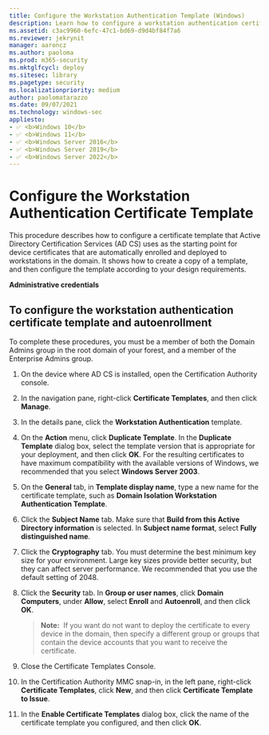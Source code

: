 ```yaml
---
title: Configure the Workstation Authentication Template (Windows)
description: Learn how to configure a workstation authentication certificate template, which is used for device certificates that are enrolled and deployed to workstations.
ms.assetid: c3ac9960-6efc-47c1-bd69-d9d4bf84f7a6
ms.reviewer: jekrynit
manager: aaroncz
ms.author: paoloma
ms.prod: m365-security
ms.mktglfcycl: deploy
ms.sitesec: library
ms.pagetype: security
ms.localizationpriority: medium
author: paolomatarazzo
ms.date: 09/07/2021
ms.technology: windows-sec
appliesto:
- ✅ <b>Windows 10</b>
- ✅ <b>Windows 11</b>
- ✅ <b>Windows Server 2016</b>
- ✅ <b>Windows Server 2019</b>
- ✅ <b>Windows Server 2022</b>
---
```


# Configure the Workstation Authentication Certificate Template


This procedure describes how to configure a certificate template that Active Directory Certification Services (AD CS) uses as the starting point for device certificates that are automatically enrolled and deployed to workstations in the domain. It shows how to create a copy of a template, and then configure the template according to your design requirements.

**Administrative credentials**

## To configure the workstation authentication certificate template and autoenrollment
To complete these procedures, you must be a member of both the Domain Admins group in the root domain of your forest, and a member of the Enterprise Admins group.


1.  On the device where AD CS is installed, open the Certification Authority console.

2.  In the navigation pane, right-click **Certificate Templates**, and then click **Manage**.

3.  In the details pane, click the **Workstation Authentication** template.

4.  On the **Action** menu, click **Duplicate Template**. In the **Duplicate Template** dialog box, select the template version that is appropriate for your deployment, and then click **OK**. For the resulting certificates to have maximum compatibility with the available versions of Windows, we recommended that you select **Windows Server 2003**.

5.  On the **General** tab, in **Template display name**, type a new name for the certificate template, such as **Domain Isolation Workstation Authentication Template**.

6.  Click the **Subject Name** tab. Make sure that **Build from this Active Directory information** is selected. In **Subject name format**, select **Fully distinguished name**.

7.  Click the **Cryptography** tab. You must determine the best minimum key size for your environment. Large key sizes provide better security, but they can affect server performance. We recommended that you use the default setting of 2048.

8.  Click the **Security** tab. In **Group or user names**, click **Domain Computers**, under **Allow**, select **Enroll** and **Autoenroll**, and then click **OK**.

    >**Note:**  If you want do not want to deploy the certificate to every device in the domain, then specify a different group or groups that contain the device accounts that you want to receive the certificate.

9.  Close the Certificate Templates Console.

10. In the Certification Authority MMC snap-in, in the left pane, right-click **Certificate Templates**, click **New**, and then click **Certificate Template to Issue**.

11. In the **Enable Certificate Templates** dialog box, click the name of the certificate template you configured, and then click **OK**.
